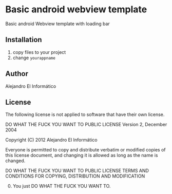Basic android webview template
===========================

Basic android Webview template with loading bar

Installation
--------------------------
1. copy files to your project
2. change `yourappname`

Author
----------------------------------------
Alejandro El Informático

License
----------------------------------------------
The following license is not applied to software that have their own license.

DO WHAT THE FUCK YOU WANT TO PUBLIC LICENSE
Version 2, December 2004

Copyright (C) 2012 Alejandro El Informático

Everyone is permitted to copy and distribute verbatim or modified
copies of this license document, and changing it is allowed as long
as the name is changed.

DO WHAT THE FUCK YOU WANT TO PUBLIC LICENSE
TERMS AND CONDITIONS FOR COPYING, DISTRIBUTION AND MODIFICATION

0. You just DO WHAT THE FUCK YOU WANT TO.
